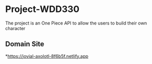 # Project-WDD330
The project is an One Piece API to allow the users to build their own character

## Domain Site
*https://jovial-axolotl-8f6b5f.netlify.app

